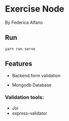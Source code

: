 # Exercise Node

By Federica Alfano

## Run

```yarn run serve```

## Features

* Backend form validation

* Mongodb Database


### Validation tools:
  * Joi 
  * express-validator

